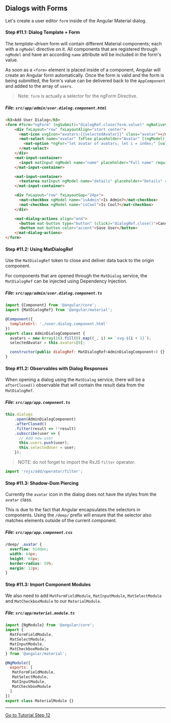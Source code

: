 ## Dialogs with Forms

Let's create a user editor `form` inside of the Angular Material dialog.

#### Step #11.1: Dialog Template + Form

The *template-driven* form will contain different Material components; each with a `ngModel` directive on it. 
All components that are registered through `ngModel` and have an according `name` attribute will be included in the form's value. 

As soon as a `<form>` element is placed inside of a component, Angular will create an Angular form
automatically. Once the form is valid and the form is being submitted, the form's value can be delivered
back to the `AppComponent` and added to the array of `users`.

> Note: `form` is actually a selector for the ngForm Directive. 

##### File: `src/app/admin/user.dialog.component.html`

```html
<h3>Add User Dialog</h3>
<form #form="ngForm" (ngSubmit)="dialogRef.close(form.value)" ngNativeValidate>
    <div fxLayout="row" fxLayoutAlign="start center">
      <mat-icon svgIcon="avatars:{{selectedAvatar}}" class="avatar"></mat-icon>
      <mat-select name="avatar" fxFlex placeholder="Avatar" [(ngModel)]="selectedAvatar">
        <mat-option *ngFor="let avatar of avatars; let i = index;" [value]="avatar">Avatar - {{i + 1}}</mat-option>
      </mat-select>
    </div>
    <mat-input-container>
      <input matInput ngModel name="name" placeholder="Full name" required>
    </mat-input-container>

    <mat-input-container>
      <textarea matInput ngModel name="details" placeholder="Details" rows="15" cols="60" required></textarea>
    </mat-input-container>

    <div fxLayout="row" fxLayoutGap="24px">
      <mat-checkbox ngModel name="isAdmin">Is Admin?</mat-checkbox>
      <mat-checkbox ngModel name="isCool">Is Cool?</mat-checkbox>
    </div>

    <mat-dialog-actions align="end">
      <button mat-button type="button" (click)="dialogRef.close()">Cancel</button>
      <button mat-button color="accent">Save User</button>
    </mat-dialog-actions>
</form>
```


#### Step #11.2: Using MatDialogRef

Use the `MatDialogRef` token to close and deliver data back to the origin component.

For components that are opened through the `MatDialog` service, the `MatDialogRef` can be injected
using Dependency Injection. 

##### File:  `src/app/admin/user.dialog.component.ts`

```js
import {Component} from '@angular/core';
import {MatDialogRef} from '@angular/material';

@Component({
  templateUrl: './user.dialog.component.html'
})
export class AdminDialogComponent {
  avatars = new Array(16).fill(0).map((_, i) => `svg-${i + 1}`);
  selectedAvatar = this.avatars[0];

  constructor(public dialogRef: MatDialogRef<AdminDialogComponent>) {}
}
```

#### Step #11.2: Observables with Dialog Responses

When opening a dialog using the `MatDialog` service, there will be a `afterClosed()` observable
that will contain the result data from the `MatDialogRef`.

##### File: `src/app/app.component.ts`

```js
this.dialogs
    .open(AdminDialogComponent)
    .afterClosed()
    .filter(result => !!result)
    .subscribe(user => {
      // Add new user
      this.users.push(user);
      this.selectedUser = user;
    });
```

> NOTE: do not forget to import the RxJS `filter` operator.
```js
import 'rxjs/add/operator/filter';
```

#### Step #11.3: Shadow-Dom Piercing

Currently the `avatar` icon in the dialog does not have the styles from the `avatar` class.

This is due to the fact that Angular encapsulates the selectors in components. Using the `/deep/` 
prefix will ensure that the selector also matches elements outside of the current component.

##### File: `src/app/app.component.css`

```css
/deep/ .avatar {
  overflow: hidden;
  width: 64px;
  height: 64px;
  border-radius: 50%;
  margin: 12px;
}
```

#### Step #11.3: Import Component Modules

We also need to add `MatFormFieldModule`, `MatInputModule`, `MatSelectModule` and `MatCheckboxModule` to our `MaterialModule`.

##### File: `src/app/material.module.ts`

```js
import {NgModule} from '@angular/core';
import {
  MatFormFieldModule,
  MatSelectModule,
  MatInputModule,
  MatCheckboxModule
} from '@angular/material';

@NgModule({
  exports: [
   MatFormFieldModule,
   MatSelectModule,
   MatInputModule,
   MatCheckboxModule
  ]
})
export class MaterialModule {}
```

---

[Go to Tutorial Step 12](STEP_12.md)
